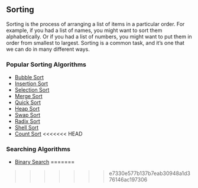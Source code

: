## Sorting
Sorting is the process of arranging a list of items in a particular order. For example, if you had a list of names, you might want to sort them alphabetically. Or if you had a list of numbers, you might want to put them in order from smallest to largest. Sorting is a common task, and it’s one that we can do in many different ways.
### Popular Sorting Algorithms

* [Bubble Sort](BubbleSort/readme.md)
* [Insertion Sort](InsertionSort/readme.md)
* [Selection Sort](SelectionSort/readme.md)
* [Merge Sort](MergeSort/readme.md)
* [Quick Sort](QuickSort/readme.md)
* [Heap Sort](HeapSort/readme.md)
* [Swap Sort](SwapSort/readme.md)
* [Radix Sort](RadixSort/readme.md)
* [Shell Sort](Sorting/ShellSort/readme.md)
* [Count Sort](Sorting/CountSort/readme.md)
<<<<<<< HEAD

### Searching Algorithms

* [Binary Search](BinarySearch/readme.md)
=======
>>>>>>> e7330e577b137b7eab30948a1d376146ac197306

